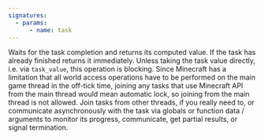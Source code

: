 ```yaml
---
signatures:
  - params:
      - name: task
---
```


Waits for the task completion and returns its computed value. If the task has already finished returns it immediately.
Unless taking the task value directly, i.e. via `task_value`, this operation is blocking. Since Minecraft has a
limitation that all world access operations have to be performed on the main game thread in the off-tick time,
joining any tasks that use Minecraft API from the main thread would mean automatic lock, so joining from the main
thread is not allowed. Join tasks from other threads, if you really need to, or communicate asynchronously with
the task via globals or function data / arguments to monitor its progress, communicate, get partial results,
or signal termination.
